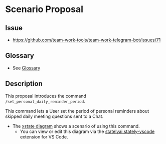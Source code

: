 # Scenario Proposal

## Issue

- <https://github.com/team-work-tools/team-work-telegram-bot/issues/71>

## Glossary

- See [Glossary](./glossary.md)

## Description

This proposal introduces the command `/set_personal_daily_reminder_period`.

This command lets a User set the period of personal reminders about skipped daily meeting questions sent to a Chat.

- The [xstate diagram](../snippets/snippet-000.ts) shows a scenario of using this command.
  - You can view or edit this diagram via the [statelyai.stately-vscode
](https://marketplace.visualstudio.com/items?itemName=statelyai.stately-vscode) extension for VS Code.
